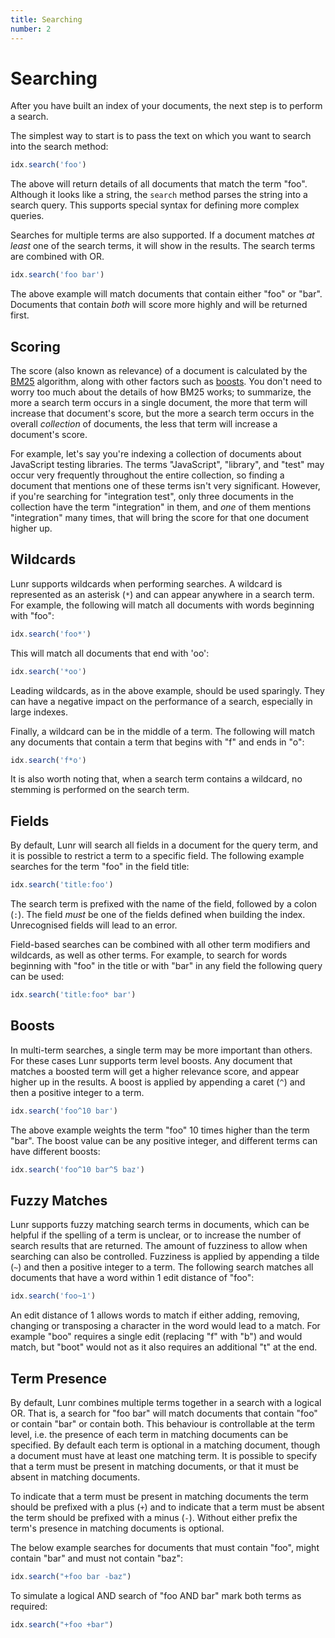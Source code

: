 ```yaml
---
title: Searching
number: 2
---
```

# Searching

After you have built an index of your documents, the next step is to perform a search.

The simplest way to start is to pass the text on which you want to search into the search method:

```javascript
idx.search('foo')
```

The above will return details of all documents that match the term "foo". Although it looks like a string, the `search` method parses the string into a search query. This supports special syntax for defining more complex queries.

Searches for multiple terms are also supported. If a document matches _at least_ one of the search terms, it will show in the results. The search terms are combined with OR.

```javascript
idx.search('foo bar')
```

The above example will match documents that contain either "foo" or "bar". Documents that contain _both_ will score more highly and will be returned first.

## Scoring

The score (also known as relevance) of a document is calculated by the [BM25](https://en.wikipedia.org/wiki/Okapi_BM25) algorithm, along with other factors such as [boosts](#Boosts).  You don't need to worry too much about the details of how BM25 works;
to summarize, the more a search term occurs in a single document, the more that term will increase that document's score, but the more a search term occurs in the overall _collection_ of documents, the less that term will increase a document's score.

For example, let's say you're indexing a collection of documents about JavaScript testing libraries.  The terms "JavaScript", "library", and "test" may occur very frequently throughout the entire collection, so finding a document that mentions one
of these terms isn't very significant.  However, if you're searching for "integration test", only three documents in the collection have the term "integration" in them, and _one_ of them mentions "integration" many times, that will bring the score
for that one document higher up.

## Wildcards

Lunr supports wildcards when performing searches. A wildcard is represented as an asterisk (`*`) and can appear anywhere in a search term. For example, the following will match all documents with words beginning with "foo":

```javascript
idx.search('foo*')
```

This will match all documents that end with 'oo':

```javascript
idx.search('*oo')
```

Leading wildcards, as in the above example, should be used sparingly. They can have a negative impact on the performance of a search, especially in large indexes.

Finally, a wildcard can be in the middle of a term. The following will match any documents that contain a term that begins with "f" and ends in "o":

```javascript
idx.search('f*o')
```

It is also worth noting that, when a search term contains a wildcard, no stemming is performed on the search term.

## Fields

By default, Lunr will search all fields in a document for the query term, and it is possible to restrict a term to a specific field. The following example searches for the term "foo" in the field title:

```javascript
idx.search('title:foo')
```

The search term is prefixed with the name of the field, followed by a colon (`:`). The field _must_ be one of the fields defined when building the index. Unrecognised fields will lead to an error.

Field-based searches can be combined with all other term modifiers and wildcards, as well as other terms. For example, to search for words beginning with "foo" in the title or with "bar" in any field the following query can be used:

```javascript
idx.search('title:foo* bar')
```

## Boosts

In multi-term searches, a single term may be more important than others. For these cases Lunr supports term level boosts. Any document that matches a boosted term will get a higher relevance score, and appear higher up in the results. A boost is applied by appending a caret (`^`) and then a positive integer to a term.

```javascript
idx.search('foo^10 bar')
```

The above example weights the term "foo" 10 times higher than the term "bar". The boost value can be any positive integer, and different terms can have different boosts:

```javascript
idx.search('foo^10 bar^5 baz')
```

## Fuzzy Matches

Lunr supports fuzzy matching search terms in documents, which can be helpful if the spelling of a term is unclear, or to increase the number of search results that are returned. The amount of fuzziness to allow when searching can also be controlled. Fuzziness is applied by appending a tilde (`~`) and then a positive integer to a term. The following search matches all documents that have a word within 1 edit distance of "foo":

```javascript
idx.search('foo~1')
```

An edit distance of 1 allows words to match if either adding, removing, changing or transposing a character in the word would lead to a match. For example "boo" requires a single edit (replacing "f" with "b") and would match, but "boot" would not as it also requires an additional "t" at the end.

## Term Presence

By default, Lunr combines multiple terms together in a search with a logical OR. That is, a search for "foo bar" will match documents that contain "foo" or contain "bar" or contain both. This behaviour is controllable at the term level, i.e. the presence of each term in matching documents can be specified. By default each term is optional in a matching document, though a document must have at least one matching term. It is possible to specify that a term must be present in matching documents, or that it must be absent in matching documents.

To indicate that a term must be present in matching documents the term should be prefixed with a plus (`+`) and to indicate that a term must be absent the term should be prefixed with a minus (`-`). Without either prefix the term's presence in matching documents is optional.

The below example searches for documents that must contain "foo", might contain "bar" and must not contain "baz":

```javascript
idx.search("+foo bar -baz")
```

To simulate a logical AND search of "foo AND bar" mark both terms as required:

```javascript
idx.search("+foo +bar")
```
